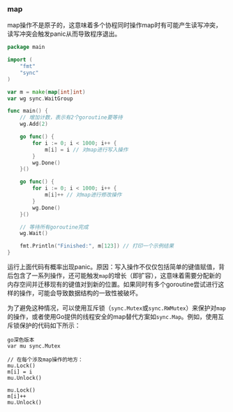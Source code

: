 ### map

map操作不是原子的，这意味着多个协程同时操作map时有可能产生读写冲突，读写冲突会触发panic从而导致程序退出。

```go
package main

import (
	"fmt"
	"sync"
)

var m = make(map[int]int)
var wg sync.WaitGroup

func main() {
	// 增加计数，表示有2个goroutine要等待
	wg.Add(2)

	go func() {
		for i := 0; i < 1000; i++ {
			m[i] = i // 对map进行写入操作
		}
		wg.Done()
	}()

	go func() {
		for i := 0; i < 1000; i++ {
			m[i]++ // 对map进行修改操作
		}
		wg.Done()
	}()

	// 等待所有goroutine完成
	wg.Wait()

	fmt.Println("Finished:", m[123]) // 打印一个示例结果
}
```

运行上面代码有概率出现panic。原因：写入操作不仅仅包括简单的键值赋值，背后包含了一系列操作，还可能触发`map`的增长（即扩容），这意味着需要分配新的内存空间并迁移现有的键值对到新的位置。如果同时有多个goroutine尝试进行这样的操作，可能会导致数据结构的一致性被破坏。

为了避免这种情况，可以使用互斥锁（`sync.Mutex`或`sync.RWMutex`）来保护对`map`的操作，或者使用Go提供的线程安全的map替代方案如`sync.Map`。例如，使用互斥锁保护的代码如下所示：

```
go深色版本
var mu sync.Mutex

// 在每个涉及map操作的地方：
mu.Lock()
m[i] = i
mu.Unlock()

mu.Lock()
m[i]++
mu.Unlock()
```